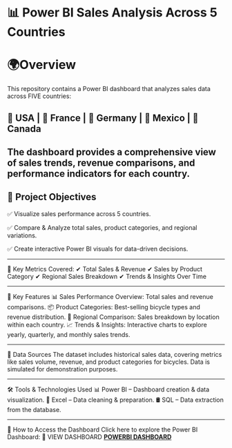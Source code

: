 # 📊 Power BI Sales Analysis Across 5 Countries

# 🌍Overview

This repository contains a Power BI dashboard that analyzes sales data across FIVE countries:

📍 USA | 📍 France | 📍 Germany | 📍 Mexico | 📍 Canada
---
The dashboard provides a comprehensive view of sales trends, revenue comparisons, and performance indicators for each country.
---

## 🎯 Project Objectives
✅ Visualize sales performance across 5 countries.

✅ Compare & Analyze total sales, product categories, and regional variations.

✅ Create interactive Power BI visuals for data-driven decisions.

---

🔹 Key Metrics Covered:
✔ Total Sales & Revenue
✔ Sales by Product Category
✔ Regional Sales Breakdown
✔ Trends & Insights Over Time

---

🚀 Key Features
📊 Sales Performance Overview: Total sales and revenue comparisons.
📦 Product Categories: Best-selling bicycle types and revenue distribution.
📍 Regional Comparison: Sales breakdown by location within each country.
📈 Trends & Insights: Interactive charts to explore yearly, quarterly, and monthly sales trends.

---

🔗 Data Sources
The dataset includes historical sales data, covering metrics like sales volume, revenue, and product categories for bicycles.
Data is simulated for demonstration purposes.

---

🛠 Tools & Technologies Used
📊 Power BI – Dashboard creation & data visualization.
📑 Excel – Data cleaning & preparation.
🛢 SQL – Data extraction from the database.

---
📌 How to Access the Dashboard
Click here to explore the Power BI Dashboard:
🔗 VIEW DASHBOARD **[POWERBI DASHBOARD](https://app.powerbi.com/links/rcD0BHTwBC?ctid=73398a8a-1bd5-47d0-a76c-cc59d4343b72&pbi_source=linkShare&bookmarkGuid=e472434d-9c48-4b17-8759-5cfe628aca3f)** 
